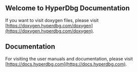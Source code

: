 ## Welcome to HyperDbg Documentation

If you want to visit doxygen files, please visit [https://doxygen.hyperdbg.com/doxygen](https://doxygen.hyperdbg.com/doxygen).

## Documentation

For visiting the user manuals and documentation, please visit [https://docs.hyperdbg.com](https://docs.hyperdbg.com).
